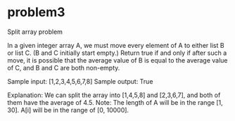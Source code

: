 # problem3
 
Split array problem

In a given integer array A, we must move every element of A to either list B or list C. (B and C
initially start empty.)
Return true if and only if after such a move, it is possible that the average value of B is equal to
the average value of C, and B and C are both non-empty.

Sample input:
[1,2,3,4,5,6,7,8]
Sample output:
True

Explanation: We can split the array into [1,4,5,8] and [2,3,6,7], and both of them have the average
of 4.5.
Note:
The length of A will be in the range [1, 30].
A[i] will be in the range of [0, 10000].